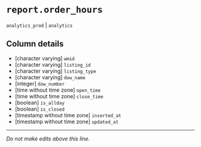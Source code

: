 # `report.order_hours`
`analytics_prod` | `analytics`

## Column details
* [character varying] `wmid`
* [character varying] `listing_id`
* [character varying] `listing_type`
* [character varying] `dow_name`
* [integer]   `dow_number`
* [time without time zone] `open_time`
* [time without time zone] `close_time`
* [boolean]   `is_allday`
* [boolean]   `is_closed`
* [timestamp without time zone] `inserted_at`
* [timestamp without time zone] `updated_at`

-------------------------------------------------------------------------------
*Do not make edits above this line.*
